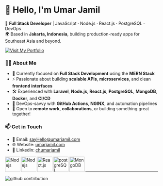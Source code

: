 # 👋 Hello, I'm Umar Jamil

🚀 **Full Stack Developer** | JavaScript · Node.js · React.js · PostgreSQL · DevOps  
🌍 Based in **Jakarta, Indonesia**, building production-ready apps for Southeast Asia and beyond.

<a href="https://umarjamil.com" target="_blank">
    <img src="https://img.shields.io/badge/Visit-My_Portfolio-blue?style=for-the-badge&logo=github" alt="Visit My Portfolio">
</a>

### 👨‍💻 About Me

- 🎯 Currently focused on **Full Stack Development** using the **MERN Stack**
- ⚡ Passionate about building **scalable APIs**, **microservices**, and clean **frontend interfaces**
- 🛠️ Experienced with **Laravel**, **Node.js**, **React.js**, **PostgreSQL**, **MongoDB**, **Docker**, and **CI/CD**
- 🚀 DevOps-savvy with **GitHub Actions**, **NGINX**, and automation pipelines
- 🤝 Open to **remote work**, **collaborations**, or building something great together!

### 📫 Get in Touch

- 📧 Email: sayHello@umarjamil.com  
- 🌐 Website: <a href="https://umarjamil.com" target="_blank">umarjamil.com</a>  
- 💼 LinkedIn: <a href="https://linkedin.com/in/chumarjamil" target="_blank">chumarjamil</a>


<img align="left" alt="Nodejs" width="50px" src="https://res.cloudinary.com/ujdeveloper/image/upload/v1742523296/extramedia/laravel-icon-1990x2048-xawylrh0_h4d2st.png" />
<img align="left" alt="Nodejs" width="50px" src="https://res.cloudinary.com/ujdeveloper/image/upload/v1741294793/extramedia/1174925_dodqpg.webp" />
<img align="left" alt="React.js" width="50px" src="https://res.cloudinary.com/ujdeveloper/image/upload/v1741294441/extramedia/React-icon.svg_ciktza.png" />
<img align="left" alt="postgreSQL" width="50px" src="https://res.cloudinary.com/ujdeveloper/image/upload/v1742918354/postgresql-icon-1987x2048-v2fkmdaw_qa2582.png" />
<img align="left" alt="MongoDB" width="50px" src="https://res.cloudinary.com/ujdeveloper/image/upload/v1741294890/extramedia/download_kwrvii.png" />

<br />
<br />

---


![github contribution](https://res.cloudinary.com/ujdeveloper/image/upload/v1698155741/github-contribution-grid-snake-dark_ffwvpe.svg)
